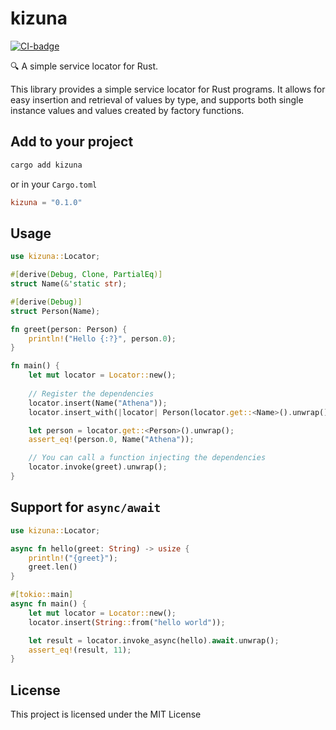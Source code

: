 # kizuna

[![CI-badge]](ci)

[CI-badge]: https://github.com/Neo-Ciber94/kizuna/actions/workflows/ci.yml/badge.svg
[ci]: https://github.com/Neo-Ciber94/kizuna/actions/workflows/ci.yml

🔍 A simple service locator for Rust.

This library provides a simple service locator for Rust programs. It allows for easy insertion and retrieval of values by type, and supports both single instance values and values created by factory functions.

## Add to your project

```bash
cargo add kizuna
```

or in your `Cargo.toml`

```toml
kizuna = "0.1.0"
```

## Usage

```rust
use kizuna::Locator;

#[derive(Debug, Clone, PartialEq)]
struct Name(&'static str);

#[derive(Debug)]
struct Person(Name);

fn greet(person: Person) {
    println!("Hello {:?}", person.0);
}

fn main() {
    let mut locator = Locator::new();
    
    // Register the dependencies
    locator.insert(Name("Athena"));
    locator.insert_with(|locator| Person(locator.get::<Name>().unwrap()));

    let person = locator.get::<Person>().unwrap();
    assert_eq!(person.0, Name("Athena"));

    // You can call a function injecting the dependencies
    locator.invoke(greet).unwrap();
}
```

## Support for `async/await`

```rust
use kizuna::Locator;

async fn hello(greet: String) -> usize {
    println!("{greet}");
    greet.len()
}

#[tokio::main]
async fn main() {
    let mut locator = Locator::new();
    locator.insert(String::from("hello world"));

    let result = locator.invoke_async(hello).await.unwrap();
    assert_eq!(result, 11);
}
```

## License

This project is licensed under the MIT License
